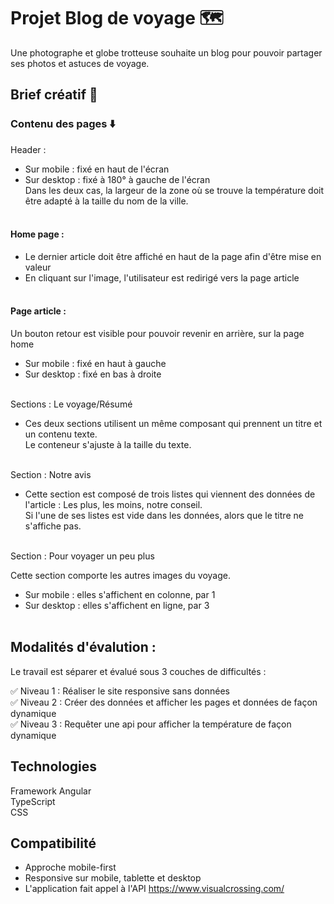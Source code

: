 # Projet Blog de voyage 🗺️

Une photographe et globe trotteuse souhaite un blog pour pouvoir partager ses photos et astuces de voyage.

## Brief créatif :art:

### Contenu des pages :arrow_down:
Header : <br>

- Sur mobile : fixé en haut de l'écran <br>
- Sur desktop : fixé à 180° à gauche de l'écran <br>
Dans les deux cas, la largeur de la zone où se trouve la température doit être adapté à la taille du nom de la ville. <br><br>


#### Home page : <br>

- Le dernier article doit être affiché en haut de la page afin d'être mise en valeur <br>
- En cliquant sur l'image, l'utilisateur est redirigé vers la page article <br><br>


#### Page article : <br>

Un bouton retour est visible pour pouvoir revenir en arrière, sur la page home <br>
- Sur mobile : fixé en haut à gauche <br>
- Sur desktop : fixé en bas à droite <br><br>


Sections : Le voyage/Résumé <br>

- Ces deux sections utilisent un même composant qui prennent un titre et un contenu texte. <br>
Le conteneur s'ajuste à la taille du texte. <br><br>


Section : Notre avis <br>

- Cette section est composé de trois listes qui viennent des données de l'article : Les plus, les moins, notre conseil. <br>
Si l'une de ses listes est vide dans les données, alors que le titre ne s'affiche pas. <br><br>


Section : Pour voyager un peu plus <br>

Cette section comporte les autres images du voyage. <br>
- Sur mobile : elles s'affichent en colonne, par 1
- Sur desktop : elles s'affichent en ligne, par 3 <br><br>


## Modalités d'évalution :
Le travail est séparer et évalué sous 3 couches de difficultés :

:white_check_mark: Niveau 1 : Réaliser le site responsive sans données <br>
:white_check_mark: Niveau 2 : Créer des données et afficher les pages et données de façon dynamique <br>
:white_check_mark: Niveau 3 : Requêter une api pour afficher la température de façon dynamique

## Technologies
Framework Angular <br>
TypeScript <br>
CSS

## Compatibilité

- Approche mobile-first <br>
- Responsive sur mobile, tablette et desktop <br>
- L'application fait appel à l'API https://www.visualcrossing.com/

